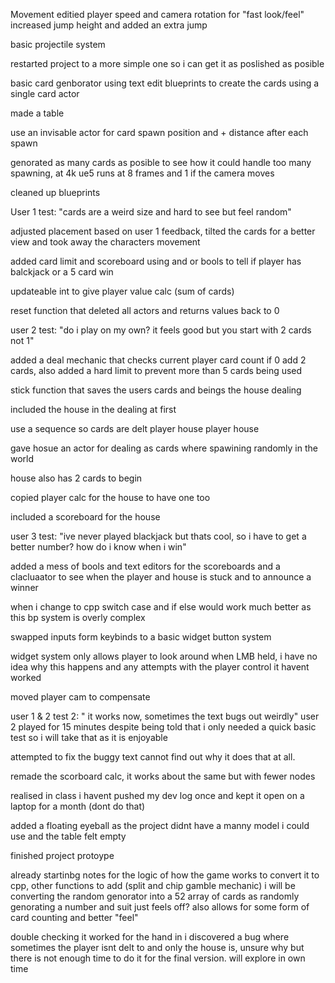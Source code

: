 Movement
editied player speed and camera rotation for "fast look/feel"
increased jump height and added an extra jump

basic projectile system 

restarted project to a more simple one so i can get it as poslished as posible

basic card genborator using text edit blueprints to create the cards using a single card actor

made a table

use an invisable actor for card spawn position and + distance after each spawn

genorated as many cards as posible to see how it could handle too many spawning, at 4k ue5 runs at 8 frames and 1 if the camera moves

cleaned up blueprints

User 1 test: "cards are a weird size and hard to see but feel random"

adjusted placement based on user 1 feedback, tilted the cards for a better view and took away the characters movement

added card limit and scoreboard using and or bools to tell if player has balckjack or a 5 card win

updateable int to give player value calc (sum of cards)

reset function that deleted all actors and returns values back to 0

user 2 test: "do i play on my own? it feels good but you start with 2 cards not 1"

added a deal mechanic that checks current player card count if 0 add 2 cards, also added a hard limit to prevent more than 5 cards being used

stick function that saves the users cards and beings the house dealing

included the house in the dealing at first

use a sequence so cards are delt player house player house

gave hosue an actor for dealing as cards where spawining randomly in the world

house also has 2 cards to begin

copied player calc for the house to have one too

included a scoreboard for the house 

user 3 test: "ive never played blackjack but thats cool, so i have to get a better number? how do i know when i win"

added a mess of bools and text editors for the scoreboards and a clacluaator to see when the player and house is stuck and to announce a winner

when i change to cpp switch case and if else would work much better as this bp system is overly complex

swapped inputs form keybinds to a basic widget button system

widget system only allows player to look around when LMB held, i have no idea why this happens and any attempts with the player control it havent worked

moved player cam to compensate

user 1 & 2 test 2: " it works now, sometimes the text bugs out weirdly"
user 2 played for 15 minutes despite being told that i only needed a quick basic test so i will take that as it is enjoyable

attempted to fix the buggy text cannot find out why it does that at all. 

remade the scorboard calc, it works about the same but with fewer nodes

realised in class i havent pushed my dev log once and kept it open on a laptop for a month (dont do that)

added a floating eyeball as the project didnt have a manny model i could use and the table felt empty 

finished project protoype 

already startinbg notes for the logic of how the game works to convert it to cpp, other functions to add (split and chip gamble mechanic) i will be converting the random genorator into a 52 array of cards as randomly genorating a number and suit just feels off? also allows for some form of card counting and better "feel"

double checking it worked for the hand in i discovered a bug where sometimes the player isnt delt to and only the house is, unsure why but there is not enough time to do it for the final version. will explore in own time
